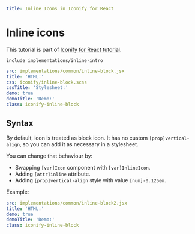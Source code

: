 ```yaml
title: Inline Icons in Iconify for React
```

# Inline icons

This tutorial is part of [Iconify for React tutorial](./index.md).

`include implementations/inline-intro`

```yaml
src: implementations/common/inline-block.jsx
title: 'HTML:'
css: iconify/inline-block.scss
cssTitle: 'Stylesheet:'
demo: true
demoTitle: 'Demo:'
class: iconify-inline-block
```

## Syntax

By default, icon is treated as block icon. It has no custom `[prop]vertical-align`, so you can add it as necessary in a stylesheet.

You can change that behaviour by:

- Swapping `[var]Icon` component with `[var]InlineIcon`.
- Adding `[attr]inline` attribute.
- Adding `[prop]vertical-align` style with value `[num]-0.125em`.

Example:

```yaml
src: implementations/common/inline-block2.jsx
title: 'HTML:'
demo: true
demoTitle: 'Demo:'
class: iconify-inline-block
```
